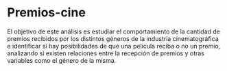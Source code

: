 # Premios-cine
El objetivo de este análisis es estudiar el comportamiento de la cantidad de premios recibidos por los distintos géneros de la industria cinematográfica e identificar si hay posibilidades de que una película reciba o no un premio, analizando si existen relaciones entre la recepción de premios y otras variables como el género de la misma.
